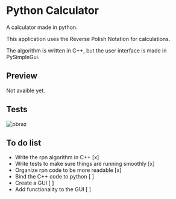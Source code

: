 # Python Calculator
A calculator made in python.

This application uses the Reverse Polish Notation for calculations.

The algorithm is written in C++, but the user interface is made in PySimpleGui.
## Preview
  Not avaible yet.

## Tests
![obraz](https://github.com/sebe324/PythonCalculator/assets/58781463/85233672-9c18-4596-a377-9b123538b6a1)


## To do list
- Write the rpn algorithm in C++ [x]
- Write tests to make sure things are running smoothly [x]
- Organize rpn code to be more readable [x]
- Bind the C++ code to python [ ]
- Create a GUI [ ]
- Add functionality to the GUI [ ]

